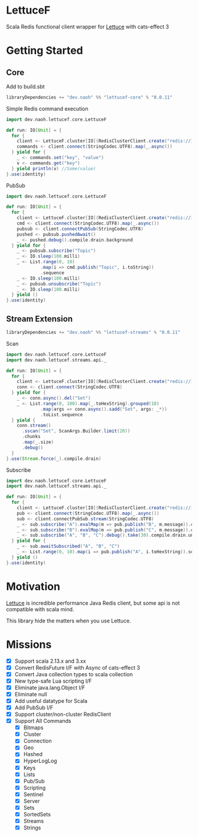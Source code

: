 # LettuceF

Scala Redis functional client wrapper for [Lettuce](https://github.com/lettuce-io/lettuce-core) with cats-effect 3

# Getting Started

## Core

Add to build.sbt

```scala
libraryDependencies += "dev.naoh" %% "lettucef-core" % "0.0.11"
```

Simple Redis command execution

```scala
import dev.naoh.lettucef.core.LettuceF

def run: IO[Unit] = {
  for {
    client <- LettuceF.cluster[IO](RedisClusterClient.create("redis://127.0.0.1:7000"))
    commands <- client.connect(StringCodec.UTF8).map(_.async())
  } yield for {
    _ <- commands.set("key", "value")
    v <- commands.get("key")
  } yield println(v) //Some(value)
}.use(identity)
```

PubSub

```scala
import dev.naoh.lettucef.core.LettuceF

def run: IO[Unit] = {
  for {
    client <- LettuceF.cluster[IO](RedisClusterClient.create("redis://127.0.0.1:7000"))
    cmd <- client.connect(StringCodec.UTF8).map(_.async())
    pubsub <- client.connectPubSub(StringCodec.UTF8)
    pushed <- pubsub.pushedAwait()
    _ <- pushed.debug().compile.drain.background
  } yield for {
    _ <- pubsub.subscribe("Topic")
    _ <- IO.sleep(100.milli)
    _ <- List.range(0, 10)
             .map(i => cmd.publish("Topic", i.toString))
             .sequence
    _ <- IO.sleep(100.milli)
    _ <- pubsub.unsubscribe("Topic")
    _ <- IO.sleep(100.milli)
  } yield ()
}.use(identity)
```

## Stream Extension
```scala
libraryDependencies += "dev.naoh" %% "lettucef-streams" % "0.0.11"
```
Scan
```scala
import dev.naoh.lettucef.core.LettuceF
import dev.naoh.lettucef.streams.api._

def run: IO[Unit] = {
  for {
    client <- LettuceF.cluster[IO](RedisClusterClient.create("redis://127.0.0.1:7000"))
    conn <- client.connect(StringCodec.UTF8)
  } yield for {
    _ <- conn.async().del("Set")
    _ <- List.range(0, 100).map(_.toHexString).grouped(10)
             .map(args => conn.async().sadd("Set", args: _*))
             .toList.sequence
  } yield {
    conn.stream()
      .sscan("Set", ScanArgs.Builder.limit(20))
      .chunks
      .map(_.size)
      .debug()
  }
}.use(Stream.force(_).compile.drain)
```
Subscribe
```scala
import dev.naoh.lettucef.core.LettuceF
import dev.naoh.lettucef.streams.api._

def run: IO[Unit] = {
  for {
    client <- LettuceF.cluster[IO](RedisClusterClient.create("redis://127.0.0.1:7000"))
    pub <- client.connect(StringCodec.UTF8).map(_.async())
    sub <- client.connectPubSub.stream(StringCodec.UTF8)
    _ <- sub.subscribe("A").evalMap(m => pub.publish("B", m.message)).compile.drain.background
    _ <- sub.subscribe("B").evalMap(m => pub.publish("C", m.message)).compile.drain.background
    _ <- sub.subscribe("A", "B", "C").debug().take(30).compile.drain.uncancelable.background
  } yield for {
    _ <- sub.awaitSubscribed("A", "B", "C")
    _ <- List.range(0, 10).map(i => pub.publish("A", i.toHexString)).sequence
  } yield ()
}.use(identity)
```

# Motivation

[Lettuce](https://github.com/lettuce-io/lettuce-core) is incredible performance Java Redis client, but some api is not compatible with scala mind.

This library hide the matters when you use Lettuce.

# Missions

- [x] Support scala 2.13.x and 3.xx
- [x] Convert RedisFuture I/F with Async of cats-effect 3
- [x] Convert Java collection types to scala collection
- [x] New type-safe Lua scripting I/F
- [x] Eliminate java.lang.Object I/F
- [x] Eliminate null
- [x] Add useful datatype for Scala
- [x] Add PubSub I/F
- [x] Support cluster/non-cluster RedisClient
- [x] Support All Commands
  - [x] Bitmaps
  - [x] Cluster
  - [x] Connection
  - [x] Geo
  - [x] Hashed
  - [x] HyperLogLog
  - [x] Keys
  - [x] Lists
  - [x] Pub/Sub
  - [x] Scripting
  - [x] Sentinel
  - [x] Server
  - [x] Sets
  - [x] SortedSets
  - [x] Streams
  - [x] Strings
